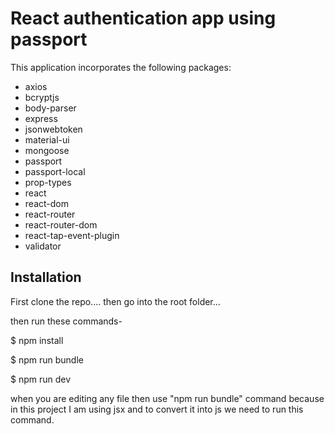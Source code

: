 # React authentication app using passport

This application incorporates the following packages:

- axios
- bcryptjs
- body-parser
- express
- jsonwebtoken
- material-ui
- mongoose
- passport
- passport-local
- prop-types
- react
- react-dom
- react-router
- react-router-dom
- react-tap-event-plugin
- validator

## Installation

First clone the repo....
then go into the root folder...

then run these commands-

$ npm install

$ npm run bundle

$ npm run dev          

when you are editing any file then use "npm run bundle" command because in this project I am using
jsx and to convert it into js we need to run this command.


